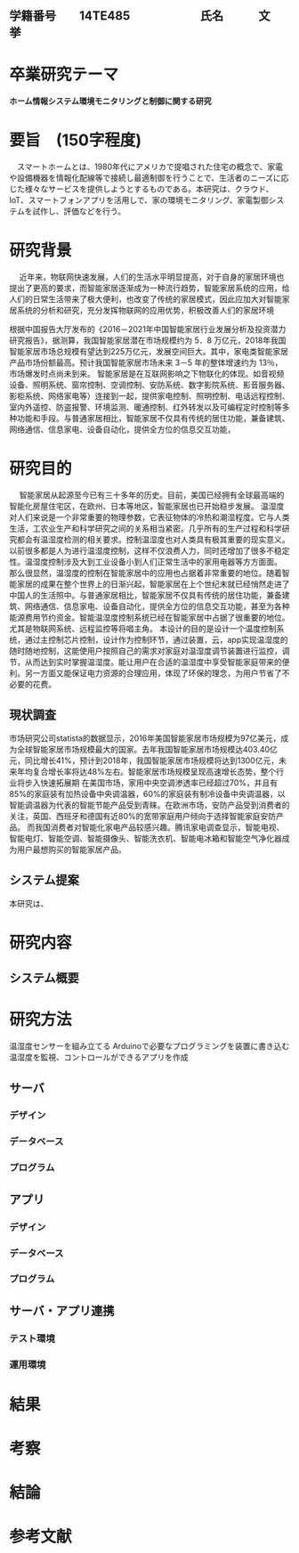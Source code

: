 ## 学籍番号　　14TE485　　　　　　氏名　　　文　挙

# 卒業研究テーマ　　
#### ホーム情報システム環境モニタリングと制御に関する研究


# 要旨　(150字程度)
　スマートホームとは、1980年代にアメリカで提唱された住宅の概念で、家電や設備機器を情報化配線等で接続し最適制御を行うことで、生活者のニーズに応じた様々なサービスを提供しようとするものである。本研究は、クラウド、IoT、スマートフォンアプリを活用しで、家の環境モニタリング、家電製御システムを試作し、評価などを行う。
# 研究背景
　 近年来，物联网快速发展，人们的生活水平明显提高，对于自身的家居环境也提出了更高的要求，而智能家居逐渐成为一种流行趋势，智能家居系统的应用，给人们的日常生活带来了极大便利，也改变了传统的家居模式，因此应加大对智能家居系统的分析和研究，充分发挥物联网的应用优势，积极改善人们的家居环境
  
  根据中国报告大厅发布的《2016－2021年中国智能家居行业发展分析及投资潜力研究报告》，据测算，我国智能家居潜在市场规模约为 5．8 万亿元，2018年我国智能家居市场总规模有望达到225万亿元，发展空间巨大。其中，家电类智能家居产品市场份额最高。预计我国智能家居市场未来 3－5 年的整体增速约为 13％，市场爆发时点尚未到来。
智能家居是在互联网影响之下物联化的体现。如音视频设备、照明系统、窗帘控制、空调控制、安防系统、数字影院系统、影音服务器、影柜系统、网络家电等）连接到一起，提供家电控制、照明控制、电话远程控制、室内外遥控、防盗报警、环境监测、暖通控制、红外转发以及可编程定时控制等多种功能和手段。与普通家居相比，智能家居不仅具有传统的居住功能，兼备建筑、网络通信、信息家电、设备自动化，提供全方位的信息交互功能，   
# 研究目的
　 智能家居从起源至今已有三十多年的历史。目前，美国已经拥有全球最高端的智能化房屋住宅区，在欧州、日本等地区，智能家居也已开始稳步发展。
  温湿度对人们来说是一个非常重要的物理参数，它表征物体的冷热和潮湿程度。它与人类生活，工农业生产和科学研究之间的关系相当紧密。几乎所有的生产过程和科学研究都会有温湿度检测的相关要求。控制温湿度也对人类具有极其重要的现实意义。以前很多都是人为进行温湿度控制，这样不仅浪费人力，同时还增加了很多不稳定性。温湿度控制涉及大到工业设备小到人们正常生活中的家用电器等方方面面。
那么很显然，温湿度的控制在智能家居中的应用也占据着非常重要的地位。随着智能家居的成果在整个世界上的日渐兴起，智能家居在上个世纪末就已经悄然走进了中国人的生活照中。与普通家居相比，智能家居不仅具有传统的居住功能，兼备建筑、网络通信、信息家电、设备自动化，提供全方位的信息交互功能，甚至为各种能源费用节约资金。智能温湿度控制系统已经在智能家居中占据了很重要的地位。尤其是物联网系统、远程监控等将唱主角。
  本设计的目的是设计一个温度控制系统，通过主控制芯片控制，设计作为控制环节，通过装置，云，app实现温湿度的随时随地控制，这能使用户按照自己的需求对家庭对温湿度调节装置进行监控，调节，从而达到实时掌握温湿度。能让用户在合适的温湿度中享受智能家庭带来的便利。另一方面又能保证电力资源的合理应用，体现了环保的理念，为用户节省了不必要的花费。


## 現状調査
 市场研究公司statista的数据显示，2016年美国智能家居市场规模为97亿美元，成为全球智能家居市场规模最大的国家。去年我国智能家居市场规模达403.40亿元，同比增长41%，预计到2018年，我国智能家居市场规模将达到1300亿元，未来年均复合增长率将达48%左右。智能家居市场规模呈现高速增长态势，整个行业将步入快速拓展期
 在美国市场，家用中央空调渗透率已经超过70%，并且有85%的家庭装有加热设备中央调温器，60%的家庭装有制冷设备中央调温器，以智能调温器为代表的智能节能产品受到青睐。在欧洲市场，安防产品受到消费者的关注，英国、西班牙和德国有近80%的宽带家庭用户倾向于选择智能家庭安防产品。      而我国消费者对智能化家电产品较感兴趣。腾讯家电调查显示，智能电视、智能电灯、智能空调、智能摄像头、智能洗衣机、智能电冰箱和智能空气净化器成为用户最想购买的智能家居产品。
　　

## システム提案
 本研究は、

# 研究内容

## システム概要

# 研究方法
温湿度センサーを組み立てる
Arduinoで必要なプログラミングを装置に書き込む
温湿度を監視、コントロールができるアプリを作成


## サーバ


### デザイン

### データベース

### プログラム

## アプリ


### デザイン

### データベース

### プログラム

## サーバ・アプリ連携

### テスト環境

### 運用環境

# 結果


# 考察


# 結論


# 参考文献
